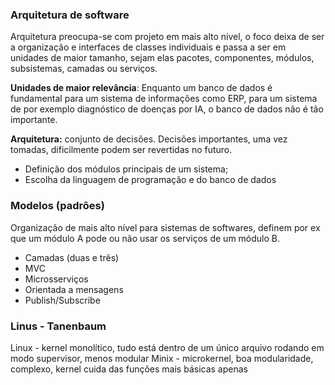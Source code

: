 ### Arquitetura de software
Arquitetura preocupa-se com projeto em mais alto nível, o foco deixa de ser a organização e interfaces de classes individuais e passa a ser em unidades de maior tamanho, sejam elas pacotes, componentes, módulos, subsistemas, camadas ou serviços.

**Unidades de maior relevância**: Enquanto um banco de dados é fundamental para um sistema de informações como ERP, para um sistema de por exemplo diagnóstico de doenças por IA, o banco de dados não é tão importante.

**Arquitetura:** conjunto de decisões. Decisões importantes, uma vez tomadas, dificilmente podem ser revertidas no futuro.
- Definição dos módulos principais de um sistema;
- Escolha da linguagem de programação e do banco de dados

### Modelos (padrões)
Organização de mais alto nível para sistemas de softwares, definem por ex que um módulo A pode ou não usar os serviços de um módulo B.
- Camadas (duas e três)
- MVC
- Microsserviços
- Orientada a mensagens
- Publish/Subscribe

### Linus - Tanenbaum
Linux - kernel monolítico, tudo está dentro de um único arquivo rodando em modo supervisor, menos modular
Minix - microkernel, boa modularidade, complexo, kernel cuida das funções mais básicas apenas